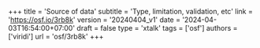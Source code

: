 +++
title = 'Source of data'
subtitle = 'Type, limitation, validation, etc'
link = 'https://osf.io/3rb8k'
version = '20240404_v1'
date = '2024-04-03T16:54:00+07:00'
draft = false
type = 'xtalk'
tags = ['osf']
authors = ['viridi']
url = 'osf/3rb8k'
+++
<!--more-->
